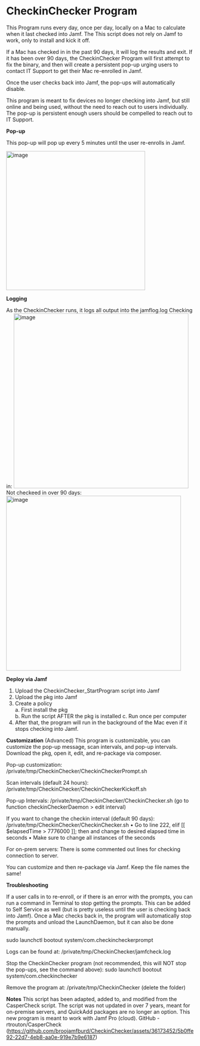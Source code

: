 # CheckinChecker Program
This Program runs every day, once per day, locally on a Mac to calculate when it last checked into Jamf. The This script does not rely on Jamf to work, only to install and kick it off. 

If a Mac has checked in in the past 90 days, it will log the results and exit. If it has been over 90 days, the CheckinChecker Program will first attempt to fix the binary, and then will create a persistent pop-up urging users to contact IT Support to get their Mac re-enrolled in Jamf. 

Once the user checks back into Jamf, the pop-ups will automatically disable. 

This program is meant to fix devices no longer checking into Jamf, but still online and being used, without the need to reach out to users individually. The pop-up is persistent enough users should be compelled to reach out to IT Support. 

**Pop-up**

This pop-up will pop up every 5 minutes until the user re-enrolls in Jamf.

 <img width="372" alt="image" src="https://github.com/broojamfburd/CheckinChecker/assets/36173452/456d76d8-f02c-4a45-b14c-ace95b2d4593">

**Logging**

As the CheckinChecker runs, it logs all output into the jamflog.log
Checking in:
<img width="468" alt="image" src="https://github.com/broojamfburd/CheckinChecker/assets/36173452/0a6570cb-37ff-4315-a078-77ac6f5cc681">
Not checkeed in over 90 days:
<img width="468" alt="image" src="https://github.com/broojamfburd/CheckinChecker/assets/36173452/9815220e-7cd1-461e-be26-e08fc3fd2d77">

**Deploy via Jamf**
1.	Upload the CheckinChecker_StartProgram script into Jamf
2.	Upload the pkg into Jamf
3.	Create a policy 	
a.	First install the pkg  
b.	Run the script AFTER the pkg is installed
c. Run once per computer
5.	After that, the program will run in the background of the Mac even if it stops checking into Jamf.

**Customization**
(Advanced) 
This program is customizable, you can customize the pop-up message, scan intervals, and pop-up intervals. Download the pkg, open it, edit, and re-package via composer. 

Pop-up customization:
/private/tmp/CheckinChecker/CheckinCheckerPrompt.sh

Scan intervals (default 24 hours): 
/private/tmp/CheckinChecker/CheckinCheckerKickoff.sh

Pop-up Intervals: 
/private/tmp/CheckinChecker/CheckinChecker.sh (go to function checkinCheckerDaemon > edit interval)

If you want to change the checkin interval (default 90 days):
/private/tmp/CheckinChecker/CheckinChecker.sh 
•	Go to line 222, elif [[ $elapsedTime > 7776000 ]]; then and change to desired elapsed time in seconds
•	Make sure to change all instances of the seconds

For on-prem servers: There is some commented out lines for checking connection to server.

You can customize and then re-package via Jamf. Keep the file names the same! 

**Troubleshooting**

If a user calls in to re-enroll, or if there is an error with the prompts, you can run a command in Terminal to stop getting the prompts. This can be added to Self Service as well (but is pretty useless until the user is checking back into Jamf). Once a Mac checks back in, the program will automatically stop the prompts and unload the LaunchDaemon, but it can also be done manually. 

sudo launchctl bootout system/com.checkincheckerprompt

Logs can be found at: /private/tmp/CheckinChecker/jamfcheck.log

Stop the CheckinChecker program (not recommended, this will NOT stop the pop-ups, see the command above): sudo launchctl bootout system/com.checkinchecker

Remove the program at: /private/tmp/CheckinChecker (delete the folder)

**Notes**
This script has been adapted, added to, and modified from the CasperCheck script. The script was not updated in over 7 years, meant for on-premise servers, and QuickAdd packages are no longer an option. This new program is meant to work with Jamf Pro (cloud). 
GitHub - rtrouton/CasperCheck (https://github.com/broojamfburd/CheckinChecker/assets/36173452/5b0ffe92-22d7-4eb8-aa0e-919e7b9e6187)

